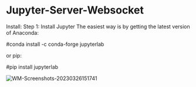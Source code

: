 # Jupyter-Server-Websocket
Install:
Step 1: Install Jupyter
The easiest way is by getting the latest version of Anaconda:

#conda install -c conda-forge jupyterlab

or pip:

#pip install jupyterlab


![WM-Screenshots-20230326151741](https://user-images.githubusercontent.com/49349748/227808721-485ee946-61b3-429b-8137-02487eca34f5.png)

